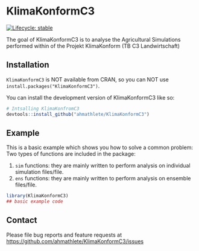 
# KlimaKonformC3

<!-- badges: start -->
[![Lifecycle: stable](https://img.shields.io/badge/lifecycle-stable-brightgreen.svg)](https://lifecycle.r-lib.org/articles/stages.html#stable)
<!-- badges: end -->

The goal of KlimaKonformC3 is to analyse the Agricultural Simulations performed within of the Projekt KlimaKonform (TB C3 Landwirtschaft)

## Installation

`KlimaKonformC3` is NOT available from CRAN, so you can NOT use `install.packages("KlimaKonformC3")`.

You can install the development version of KlimaKonformC3 like so:

``` r
# Intsalling KlimaKonfromC3
devtools::install_github("ahmathlete/KlimaKonformC3")
```

## Example

This is a basic example which shows you how to solve a common problem:
Two types of functions are included in the package: 
1. `sim` functions: they are mainly written to perform analysis on individual simulation files/file. 
2. `ens` functions: they are mainly written to perform analysis on ensemble files/file. 

``` r
library(KlimaKonformC3)
## basic example code
```

## Contact

Please file bug reports and feature requests at
<https://github.com/ahmathlete/KlimaKonformC3/issues>
